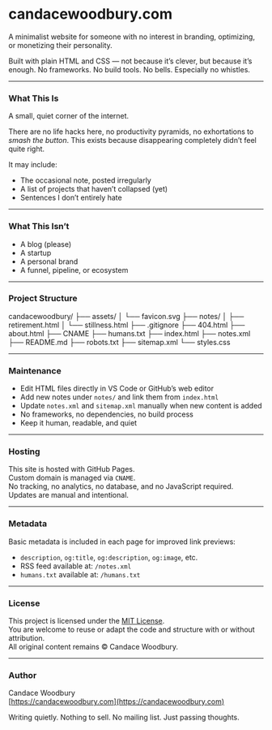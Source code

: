 # candacewoodbury.com

A minimalist website for someone with no interest in branding, optimizing, or monetizing their personality.

Built with plain HTML and CSS — not because it’s clever, but because it’s enough. No frameworks. No build tools. No bells. Especially no whistles.

---

### What This Is

A small, quiet corner of the internet.

There are no life hacks here, no productivity pyramids, no exhortations to *smash the button*. This exists because disappearing completely didn’t feel quite right.

It may include:

- The occasional note, posted irregularly  
- A list of projects that haven’t collapsed (yet)  
- Sentences I don’t entirely hate  

---

### What This Isn’t

- A blog (please)  
- A startup  
- A personal brand  
- A funnel, pipeline, or ecosystem  

---

### Project Structure

candacewoodbury/
├── assets/
│ └── favicon.svg
├── notes/
│ ├── retirement.html
│ └── stillness.html
├── .gitignore
├── 404.html
├── about.html
├── CNAME
├── humans.txt
├── index.html
├── notes.xml
├── README.md
├── robots.txt
├── sitemap.xml
└── styles.css


---

### Maintenance

- Edit HTML files directly in VS Code or GitHub’s web editor  
- Add new notes under `notes/` and link them from `index.html`  
- Update `notes.xml` and `sitemap.xml` manually when new content is added  
- No frameworks, no dependencies, no build process  
- Keep it human, readable, and quiet  

---

### Hosting

This site is hosted with GitHub Pages.  
Custom domain is managed via `CNAME`.  
No tracking, no analytics, no database, and no JavaScript required.  
Updates are manual and intentional.

---

### Metadata

Basic metadata is included in each page for improved link previews:

- `description`, `og:title`, `og:description`, `og:image`, etc.  
- RSS feed available at: `/notes.xml`  
- `humans.txt` available at: `/humans.txt`

---

### License

This project is licensed under the [MIT License](https://opensource.org/licenses/MIT).  
You are welcome to reuse or adapt the code and structure with or without attribution.  
All original content remains © Candace Woodbury.

---

### Author

Candace Woodbury  
[https://candacewoodbury.com](https://candacewoodbury.com)

Writing quietly. Nothing to sell. No mailing list. Just passing thoughts.
